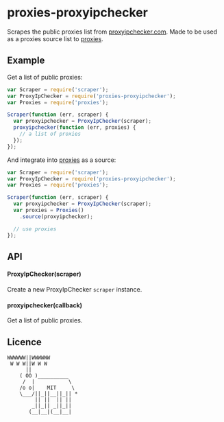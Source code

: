 
# proxies-proxyipchecker

  Scrapes the public proxies list from [proxyipchecker.com](http://proxyipchecker.com/). Made to be used as a proxies source list to [proxies](https://github.com/ivolo/proxies).


## Example

Get a list of public proxies:

```js
var Scraper = require('scraper');
var ProxyIpChecker = require('proxies-proxyipchecker');
var Proxies = require('proxies');

Scraper(function (err, scraper) {
  var proxyipchecker = ProxyIpChecker(scraper);
  proxyipchecker(function (err, proxies) {
    // a list of proxies
  });
});
```

And integrate into [proxies](https://github.com/ivolo/proxies) as a source:

```js
var Scraper = require('scraper');
var ProxyIpChecker = require('proxies-proxyipchecker');
var Proxies = require('proxies');

Scraper(function (err, scraper) {
  var proxyipchecker = ProxyIpChecker(scraper);
  var proxies = Proxies()
    .source(proxyipchecker);

  // use proxies
});
```

## API

#### ProxyIpChecker(scraper)

  Create a new ProxyIpChecker `scraper` instance.

#### proxyipchecker(callback)

  Get a list of public proxies.


## Licence

```
WWWWWW||WWWWWW
 W W W||W W W
      ||
    ( OO )__________
     /  |           \
    /o o|    MIT     \
    \___/||_||__||_|| *
         || ||  || ||
        _||_|| _||_||
       (__|__|(__|__|
```
